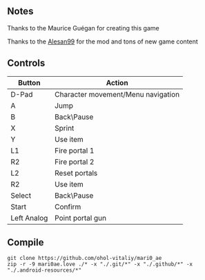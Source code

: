 ## Notes
Thanks to the Maurice Guégan for creating this game

Thanks to the [Alesan99](https://github.com/alesan99) for the mod and tons of new game content

## Controls
| Button | Action |
|--|--| 
| D-Pad | Character movement/Menu navigation |
| A | Jump |
| B | Back\Pause |
| X | Sprint |
| Y | Use item |
| L1 | Fire portal 1 |
| R2 | Fire portal 2 |
| L2 | Reset portals |
| R2 | Use item |
| Select | Back\Pause |
| Start | Confirm |
| Left Analog | Point portal gun |

## Compile
```shell
git clone https://github.com/ohol-vitaliy/mari0_ae
zip -r -9 mari0ae.love ./* -x "./.git/*" -x "./.github/*" -x "./.android-resources/*"
```
